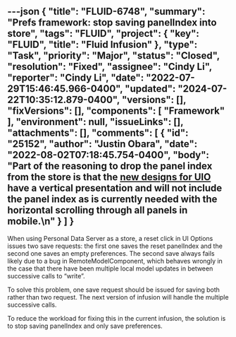 ---json
{
  "title": "FLUID-6748",
  "summary": "Prefs framework: stop saving panelIndex into store",
  "tags": "FLUID",
  "project": {
    "key": "FLUID",
    "title": "Fluid Infusion"
  },
  "type": "Task",
  "priority": "Major",
  "status": "Closed",
  "resolution": "Fixed",
  "assignee": "Cindy Li",
  "reporter": "Cindy Li",
  "date": "2022-07-29T15:46:45.966-0400",
  "updated": "2024-07-22T10:35:12.879-0400",
  "versions": [],
  "fixVersions": [],
  "components": [
    "Framework"
  ],
  "environment": null,
  "issueLinks": [],
  "attachments": [],
  "comments": [
    {
      "id": "25152",
      "author": "Justin Obara",
      "date": "2022-08-02T07:18:45.754-0400",
      "body": "Part of the reasoning to drop the panel index from the store is that the [new designs for UIO](https://www.figma.com/file/ADa4A8lMGuUmhNM1Kro2S7/UIO_2.0?node-id=724%3A5554) have a vertical presentation and will not include the panel index as is currently needed with the horizontal scrolling through all panels in mobile.\n"
    }
  ]
}
---
When using Personal Data Server as a store, a reset click in UI Options issues two save requests: the first one saves the reset panelIndex and the second one saves an empty preferences. The second save always fails likely due to a bug in RemoteModelComponent, which behaves wrongly in the case that there have been multiple local model updates in between successive calls to “write”.

To solve this problem, one save request should be issued for saving both rather than two request. The next version of infusion will handle the multiple successive calls.

To reduce the workload for fixing this in the current infusion, the solution is to stop saving panelIndex and only save preferences.

        
